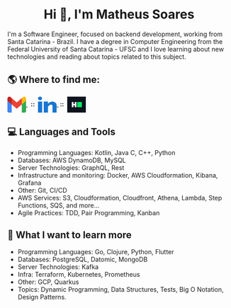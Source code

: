 <h1 align="center">Hi 👋, I'm Matheus Soares</h1>

I'm a Software Engineer, focused on backend development, working from Santa Catarina - Brazil. I have a degree in Computer Engineering from the Federal University of Santa Catarina - UFSC and I love learning about new technologies and reading about topics related to this subject.

## :earth_americas: Where to find me:
<p align="left">
    <a href="mailto:matheus.asoares2@gmail.com">
        <img align="center" src="icons/gmail.svg" alt="Email" height="36" width="42"/>
    </a>
    <b>&nbsp;&nbsp;::&nbsp;</b> 
    <a href="https://linkedin.com/in/matheus-andré-soares">
        <img align="center" src="icons/linked-in.svg" alt="Linkedin" height="36" width="42"/>
    </a>
    <b>&nbsp;::&nbsp;</b>
    <a href="https://www.hackerrank.com/matheus_asoares2">
        <img align="center" src="icons/hackerrank.svg" alt="HackerRank" height="36" width="42"/>
    </a>
</p>


## :computer: Languages and Tools
- Programming Languages: Kotlin, Java C, C++, Python
- Databases: AWS DynamoDB, MySQL 
- Server Technologies: GraphQL, Rest
- Infrastructure and monitoring: Docker, AWS Cloudformation, Kibana, Grafana
- Other: Git, CI/CD
- AWS Services: S3, Cloudformation, Cloudfront, Athena, Lambda, Step Functions, SQS, and more...
- Agile Practices: TDD, Pair Programming, Kanban



## :open_book:	What I want to learn more
- Programming Languages: Go, Clojure, Python, Flutter
- Databases: PostgreSQL, Datomic, MongoDB
- Server Technologies: Kafka
- Infra: Terraform, Kubernetes, Prometheus
- Other: GCP, Quarkus
- Topics: Dynamic Programming, Data Structures, Tests, Big O Notation, Design Patterns.

